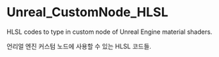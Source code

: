 # Unreal_CustomNode_HLSL
HLSL codes to type in custom node of Unreal Engine material shaders.

언리얼 엔진 커스텀 노드에 사용할 수 있는 HLSL 코드들.
